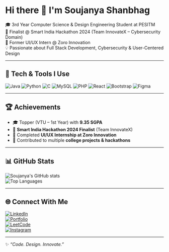 # Hi there 👋 I'm Soujanya Shanbhag  

🎓 3rd Year Computer Science & Design Engineering Student at PESITM  
🚀 Finalist @ Smart India Hackathon 2024 (Team InnovateX – Cybersecurity Domain)  
🎨 Former UI/UX Intern @ Zoro Innovation  
💡 Passionate about Full Stack Development, Cybersecurity & User-Centered Design  

---

## 🔧 Tech & Tools I Use
![Java](https://img.shields.io/badge/Java-ED8B00?style=for-the-badge&logo=openjdk&logoColor=white)
![Python](https://img.shields.io/badge/Python-3776AB?style=for-the-badge&logo=python&logoColor=white)
![C](https://img.shields.io/badge/C-00599C?style=for-the-badge&logo=c&logoColor=white)
![MySQL](https://img.shields.io/badge/MySQL-4479A1?style=for-the-badge&logo=mysql&logoColor=white)
![PHP](https://img.shields.io/badge/PHP-777BB4?style=for-the-badge&logo=php&logoColor=white)
![React](https://img.shields.io/badge/React-20232A?style=for-the-badge&logo=react&logoColor=61DAFB)
![Bootstrap](https://img.shields.io/badge/Bootstrap-563D7C?style=for-the-badge&logo=bootstrap&logoColor=white)
![Figma](https://img.shields.io/badge/Figma-F24E1E?style=for-the-badge&logo=figma&logoColor=white)

---

## 🏆 Achievements
- 🎓 Topper (VTU – 1st Year) with **9.35 SGPA**  
- 🥇 **Smart India Hackathon 2024 Finalist** (Team InnovateX)  
- 💼 Completed **UI/UX Internship at Zoro Innovation**  
- 🌱 Contributed to multiple **college projects & hackathons**  

---

## 📊 GitHub Stats
![Soujanya's GitHub stats](https://github-readme-stats.vercel.app/api?username=Soujanya-37&show_icons=true&theme=tokyonight)  
![Top Languages](https://github-readme-stats.vercel.app/api/top-langs/?username=Soujanya-37&layout=compact&theme=tokyonight)  

---

## 🌐 Connect With Me
[![LinkedIn](https://img.shields.io/badge/LinkedIn-blue?style=for-the-badge&logo=linkedin)](https://www.linkedin.com/in/soujanya-shanbhag-04ab33290/)  
[![Portfolio](https://img.shields.io/badge/Portfolio-000?style=for-the-badge&logo=About.me&logoColor=white)](https://soujanya-37.github.io/MyPortfolio/)  
[![LeetCode](https://img.shields.io/badge/LeetCode-FFA116?style=for-the-badge&logo=leetcode&logoColor=black)](https://leetcode.com/profile/)  
[![Instagram](https://img.shields.io/badge/Instagram-E4405F?style=for-the-badge&logo=instagram&logoColor=white)](https://www.instagram.com/soujanya_shanbhag/)  

---

✨ *“Code. Design. Innovate.”*  
